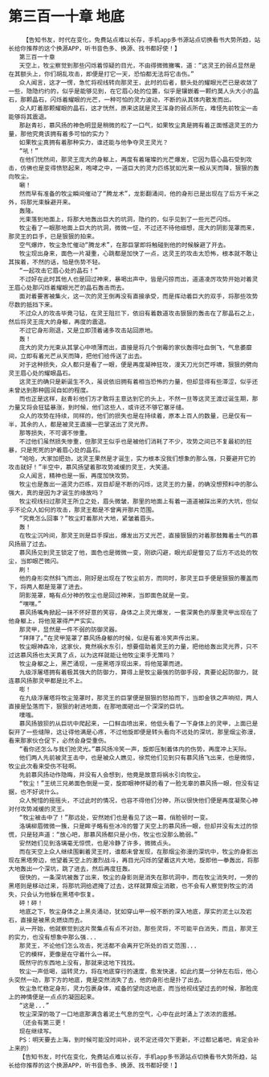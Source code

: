 # 第三百一十章 地底
        【告知书友，时代在变化，免费站点难以长存，手机app多书源站点切换看书大势所趋，站长给你推荐的这个换源APP，听书音色多、换源、找书都好使！】
       第三百一十章
       天空上，牧尘察觉到那些闪烁着惊疑的目光，不由得微微撇嘴，道：“这灵王的弱点显然是在其额头上，你们胡乱攻击，即便是打它一天，恐怕都无法将它击伤。”
       众人闻言，这才一愣，急忙将视线转向那灵王，此时的后者，额头处的耀眼光芒已是收敛了一些，隐隐约约的，似乎是能够见到，在它眉心处的位置，似乎是镶嵌着一颗约莫人头大小的晶石，那颗晶石，闪烁着耀眼的光芒，一种可怕的灵力波动，不断的从其体内散发而出。
       众人盯着那颗耀眼的晶石，这才恍然，原来这就是灵王浑身的弱点所在，难怪先前牧尘一击能够将其震退。
       那赵青衫，慕风扬的神色明显是稍微的松了一口气，如果牧尘真是拥有着正面憾退灵王的力量，那他究竟该拥有着多可怕的实力？
       如果牧尘真拥有着那种实力，谁还能与他争夺灵王灵光？
       “吼！”
       在他们恍然间，那灵王庞大的身躯上，再度有着璀璨的光芒爆发，它因为眉心晶石受到攻击，仿佛也是变得愤怒起来，咆哮之中，一道巨大的灵力匹练犹如光束一般从天而降，狠狠的轰向牧尘。
       唰！
       然而早有准备的牧尘瞬间催动了“腾龙术”，龙影翻涌间，他的身形已是出现在了后方千米之外，将那光束躲避开来。
       轰隆。
       光束落到地面上，将那大地轰出巨大的坑洞，隐约的，似乎见到了一些光芒闪烁。
       牧尘看了一眼那地面上巨大的坑洞，微微一怔，不过还不待他细想，庞大的阴影笼罩而来，那灵王的巨手，已是狠狠的拍来。
       空气爆炸，牧尘急忙催动“腾龙术”，在那巨掌即将触碰到他的时候躲避了开去。
       牧尘现出身来，面色一片凝重，心跳都是加快了一点，这灵王的攻击太恐怖，根本就不敢让其挨着，不然的话，怕是伤势不轻。
       “一起攻击它眉心处的晶石！”
       不过好在此时其他人也是回过神来，暴喝出声中，皆是闪掠而出，道道凌厉攻势开始对着灵王眉心处那闪烁着耀眼光芒的晶石轰击而去。
       面对着要害被集火，这一次的灵王倒再没有直接承受，而是挥动着巨大的双手，将那些攻势尽数的抵挡下来。
       不过众人的攻击毕竟刁钻，在灵王阻拦下，依旧有着数道攻击狠狠的轰击在了那晶石之上，然后将灵王庞大的身躯，再度的震退。
       不过它身形刚退，又是立即顶着诸多攻击站回原地。
       轰！
       庞大的灵力光束从其掌心中喷薄而出，直接是将几个倒霉的家伙轰得吐血倒飞，气息萎靡间，立即有着光芒从天而降，把他们给传送了出去。
       对于这种损失，众人都只是看了一眼，便是再度凝神狂攻，漫天刀光剑芒呼啸，狠狠的劈向灵王眉心处的耀眼晶石。
       这灵王的确只是新诞生不久，虽说依旧拥有着相当恐怖的力量，但却显得有些滞涩，似乎还未曾达到那种圆润自如的程度。
       而也正是这样，赵青衫他们方才敢将主意达到它的头上，不然一旦等这灵王渡过诞生期，那力量又将会狂猛暴涨，到时候，他们这些人，或许还不够它塞牙缝。
       众人的攻势在持续，同样的，他们的损失也是在持续着，原本上百人的数量，已是仅有一半，其余的人，都是被灵王直接一巴掌送出了灵光界。
       那等损失，不可谓不惨重。
       不过他们虽然损失惨重，但那灵王似乎也是被他们消耗了不少，攻势之间已不复最初的狂暴，只是死死的护着眉心处的晶石。
       “哈哈，大家加把劲，这灵王果然是才诞生，实力根本没我们想象的那么强，只要避开它的攻击就好！”半空中，慕风扬望着那攻势减缓的灵王，大笑道。
       众人闻言，精神也是一振，再度加快攻势。
       牧尘也是轰出一道灵力匹练，双目却是不断的闪烁，这灵王的力量，的确没想预料中的那么强大，真的是因为才诞生的缘故吗？
       牧尘视线扫过那灵王所立之处，眉头微皱，那里的地面上有着一道道被踩出来的大坑，但似乎不论众人如何的攻击，那灵王都是不曾离开那片范围。
       “究竟怎么回事？”牧尘盯着那片大地，紧皱着眉头。
       轰！
       在牧尘沉吟间，那灵王则是巨手探出，爆发出万丈光芒，直接狠狠的对着那鼓舞着士气的慕风扬扇了过去。
       慕风扬见到灵王锁定了他，面色也是微微一变，刚欲闪避，眼光却是瞥见了后方不远处的牧尘，当即眼芒微闪。
       刷！
       他的身形突然斜飞而出，刚好是出现在了牧尘前方，而同时，那灵王巨手便是狠狠的覆盖而下，将两人都是笼罩了进去。
       阴影笼罩，略有点分神的牧尘也是回过神来，当即面色就是一变。
       “嘿嘿。”
       慕风扬嘴角掀起一抹不怀好意的笑容，身体之上灵光爆发，一套深黄色的厚重灵甲出现在了他身躯上，将他笼罩得严严实实。
       那灵甲，显然是一件不弱的防御灵器。
       “拜拜了。”在灵甲笼罩了慕风扬身躯的时候，似是有着冷笑声传出来。
       牧尘眼神森冷，这家伙，竟然祸水东引，想要借助着灵王的力量，把他给轰出灵光界，只不过这慕风扬也太天真了点，以为这样就能让他牧尘束手无策吗？
       牧尘身躯之上，黑芒涌现，一座黑塔浮现出来，将他笼罩而进。
       九级浮屠塔拥有着极其强大的防御力，算得上是牧尘最强的防御手段，真要论起防御力，就连慕风扬那灵甲都是比不上。
       嘭！
       在九级浮屠塔将牧尘笼罩时，那灵王的巨掌便是狠狠的怒拍而下，当即金铁之声响彻，两人直接是坠落而下，狠狠的射进地面，在那地面砸出一个深深的巨坑。
       噗嗤。
       慕风扬狼狈的从巨坑中爬起来，一口鲜血喷出来，他低头看了一下身体上的灵甲，上面已是裂开了一些缝隙，这让得他满是心疼，不过他旋即便是转头看向不远处的深坑，那里烟尘弥漫，看来那家伙仓促下，必然会身受重伤。
       “看你还怎么与我们抢灵光。”慕风扬冷笑一声，旋即压制着体内的伤势，再度冲上天际。
       他们两人先前被灵王击中，也是被众人瞧见，徐荒他们见到只有慕风扬飞出来，也是微惊，牧尘此次看来受伤不轻啊。
       先前慕风扬动作隐晦，并没有人会想到，他竟是故意将祸水引向牧尘。
       “牧尘！”王统三兄弟面色倒是一变，旋即眼神怀疑的看了一脸无辜的慕风扬一眼，但没有证据，也不好说什么。
       众人惋惜的摇摇头，不过此时的情况，也容不得他们分神，所以很快他们便是再度凝聚心神对付攻势减缓的灵王。
       “牧尘被击中了！”那远处，安然她们也是看见了这一幕，俏脸顿时一变。
       洛璃柳眉微微一簇，只是眸子略有些冰冷的瞥了天空上的慕风扬一眼，但却并没有太过的惊慌，只是轻声道：“放心吧，那慕风扬都只是小伤，牧尘也没那么脆弱。”
       安然她们见到洛璃毫无惊慌，也是冷静了许多，微微点头。
       而在天空上众人继续围剿着灵王时，谁都未曾发现，在那烟尘弥漫的深坑中，牧尘的身影出现在黑塔旁边，他望着天空上的激烈战斗，再目光闪烁的望着这片大地，旋即他一拳轰出，将那大地轰出一个深坑，跳了进去，然后再度狂轰。
       很快的，一条深坑被轰了出来，牧尘的身影则是消失在那坑洞中，而在牧尘消失时，一旁的黑塔则是移动过来，将那坑洞给遮掩了过去，这样就算烟尘消散，也不会有人察觉到牧尘的消失，只会认为他躲在黑塔中恢复。
       砰！砰！
       地底之下，牧尘身体之上黑炎涌动，犹如穿山甲一般不断的深入地底，厚实的泥土以及岩石，直接是被黑炎燃烧而去。
       从一开始，他就察觉到这片聚集点有点不对劲，那些灵将，不可能平白消失，而且，那灵王的实力，也没有想象中那么强...
       那灵王，不论他们怎么攻击，死活都不会离开它所处的百丈范围...
       它的模样，更像是在守着什么一样。
       既然守的东西地上没有，那就来这地下找找。
       牧尘一声低喝，运转灵力，将在地底穿行的速度，愈发快速，如此约莫一分钟左右后，他心头突然一动，那下方的地底，竟是突然消失了去，他的身形也是扑了出去。
       牧尘急忙稳定身形，灵力包裹身体，戒备的望向这地底，而当他视线望过去的时候，那脸庞上的神情便是一点点的凝固起来。
       “这是...”
       牧尘深深的吸了一口地底那满含着泥土气息的空气，心中在此时涌上了浓浓的震撼。
       （还会有第三更！
       现在继续写。
       PS：明天要去上海，到时候可能没时间补，说不定还得欠下更新，不过都记着吧，肯定会补上来的）
       【告知书友，时代在变化，免费站点难以长存，手机app多书源站点切换看书大势所趋，站长给你推荐的这个换源APP，听书音色多、换源、找书都好使！】
